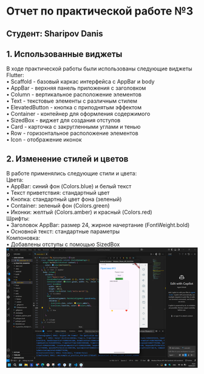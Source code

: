 # Отчет по практической работе №3 

## Студент: Sharipov Danis



## 1. Использованные виджеты<br>
В ходе практической работы были использованы следующие виджеты Flutter:<br>
•	Scaffold - базовый каркас интерфейса с AppBar и body<br>
•	AppBar - верхняя панель приложения с заголовком<br>
•	Column - вертикальное расположение элементов<br>
•	Text - текстовые элементы с различным стилем<br>
•	ElevatedButton - кнопка с приподнятым эффектом<br>
•	Container - контейнер для оформления содержимого<br>
•	SizedBox - виджет для создания отступов<br>
•	Card - карточка с закругленными углами и тенью<br>
•	Row - горизонтальное расположение элементов<br>
•	Icon - отображение иконок<br>

## 2. Изменение стилей и цветов
В работе применялись следующие стили и цвета:<br>
Цвета:<br>
•	AppBar: синий фон (Colors.blue) и белый текст<br>
•	Текст приветствия: стандартный цвет<br>
•	Кнопка: стандартный цвет фона (зеленый)<br>
•	Container: зеленый фон (Colors.green)<br>
•	Иконки: желтый (Colors.amber) и красный (Colors.red)<br>
Шрифты:<br>
•	Заголовок AppBar: размер 24, жирное начертание (FontWeight.bold)<br>
•	Основной текст: стандартные параметры<br>
Компоновка:<br>
•	Добавлены отступы с помощью SizedBox<br>
![photo](screen.png)


